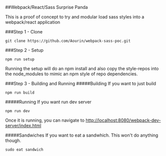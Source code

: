 ##Webpack/React/Sass Surprise Panda

This is a proof of concept to try and modular load sass styles into a webpack/react application

###Step 1 - Clone
```
git clone https://github.com/Aourin/webpack-sass-poc.git
```

###Step 2 - Setup

```
npm run setup
```

Running the setup will do an npm install and also copy the style-repos into the node_modules to mimic
an npm style of repo dependencies. 

###Step 3 - Building and Running
#####Building
If you want to just build

```
npm run build
```

#####Running
If you want run dev server

```
npm run dev
```
Once it is running, you can navigate to [http://localhost:8080/webpack-dev-server/index.html](http://localhost:8080/webpack-dev-server/index.html)

#####Sandwiches
If you want to eat a sandwhich. This won't do anything though.

```
sudo eat sandwich
```